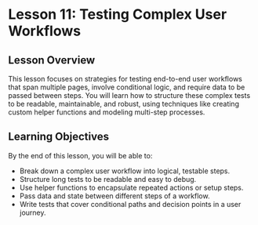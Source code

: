 # Lesson 11: Testing Complex User Workflows

## Lesson Overview

This lesson focuses on strategies for testing end-to-end user workflows that span multiple pages, involve conditional logic, and require data to be passed between steps. You will learn how to structure these complex tests to be readable, maintainable, and robust, using techniques like creating custom helper functions and modeling multi-step processes.

## Learning Objectives

By the end of this lesson, you will be able to:

-   Break down a complex user workflow into logical, testable steps.
-   Structure long tests to be readable and easy to debug.
-   Use helper functions to encapsulate repeated actions or setup steps.
-   Pass data and state between different steps of a workflow.
-   Write tests that cover conditional paths and decision points in a user journey.